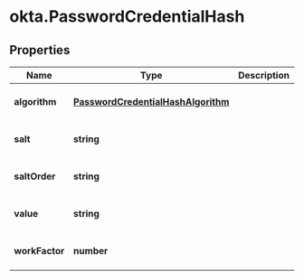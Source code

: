 # okta.PasswordCredentialHash

## Properties

Name | Type | Description | Notes
------------ | ------------- | ------------- | -------------
**algorithm** | [**PasswordCredentialHashAlgorithm**](PasswordCredentialHashAlgorithm.md) |  | [optional] [default to undefined]
**salt** | **string** |  | [optional] [default to undefined]
**saltOrder** | **string** |  | [optional] [default to undefined]
**value** | **string** |  | [optional] [default to undefined]
**workFactor** | **number** |  | [optional] [default to undefined]

